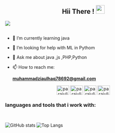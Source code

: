 <h2 align="center">
  Hii There !
  <img src="https://media.giphy.com/media/hvRJCLFzcasrR4ia7z/giphy.gif" width="28">
</h2>
<img src="https://readme-typing-svg.herokuapp.com?color=00B4AB&size=26&center=true&vCenter=true&width=900&lines=I+am+Md.+Jiyaul+Haq.">

<br>
<a href="[![wakatime](https://wakatime.com/badge/user/a6c280ce-295b-4be9-bd1d-9203f1fa7b3f.svg)](https://wakatime.com/@a6c280ce-295b-4be9-bd1d-9203f1fa7b3f)" /></a><br>

- 🌱 I’m currently learning java
- 🤔 I’m looking for help with ML in Pythom
- 💬 Ask me about java ,js ,PHP,Python
- 📫 How to reach me:<br>



  **muhammadziaulhaq78692@gmail.com**

<p align="center">
  <a href="https://twitter.com/" target="blank"><img align="center" src="https://raw.githubusercontent.com/rahuldkjain/github-profile-readme-generator/master/src/images/icons/Social/twitter.svg" alt="parajulibkrm" height="30" width="40" /></a>
<a href="https://www.linkedin.com/in//" target="blank"><img align="center" src="https://raw.githubusercontent.com/rahuldkjain/github-profile-readme-generator/master/src/images/icons/Social/linked-in-alt.svg" alt="parajulibkrm" height="30" width="40" /></a>
<a href="https://www.facebook.com/" target="blank"><img align="center" src="https://raw.githubusercontent.com/rahuldkjain/github-profile-readme-generator/master/src/images/icons/Social/facebook.svg" alt="parajulibkrm" height="30" width="40" /></a>
<a href="https://www.instagram.com//" target="blank"><img align="center" src="https://raw.githubusercontent.com/rahuldkjain/github-profile-readme-generator/master/src/images/icons/Social/instagram.svg" alt="parajulibkrm" height="30" width="40" /></a>
</p>

### languages and tools that i work with:<br>




<br>

![GitHub stats](https://github-readme-stats.vercel.app/api?username=Zia-ul-haq&show_icons=true&theme=tokyonight) ![Top Langs](https://github-readme-stats.vercel.app/api/top-langs/?username=shankarkharel&theme=tokyonight)<br>






